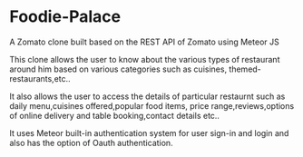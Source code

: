 # Foodie-Palace
A Zomato clone built based on the REST API of Zomato using Meteor JS 

This clone allows the user to know about the various types of restaurant around him based on various categories such as 
cuisines, themed-restaurants,etc.. 

It also allows the user to access the details of particular restaurnt such as daily menu,cuisines offered,popular food items,
price range,reviews,options of online delivery and table booking,contact details etc..

It uses Meteor built-in authentication system for user sign-in and login and also has the option of Oauth authentication.



